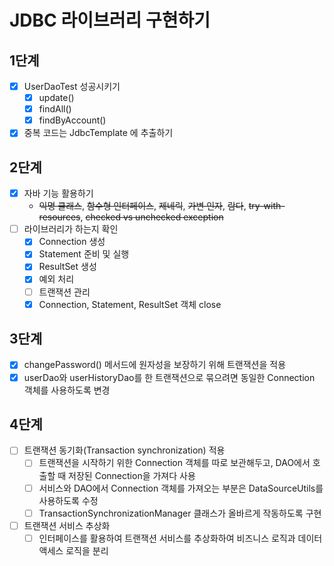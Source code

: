 # JDBC 라이브러리 구현하기

## 1단계

- [x] UserDaoTest 성공시키기
    - [x] update()
    - [x] findAll()
    - [x] findByAccount()
- [x] 중복 코드는 JdbcTemplate 에 추출하기

## 2단계

- [x] 자바 기능 활용하기
    - ~~익명 클래스~~, ~~함수형 인터페이스~~, ~~제네릭~~, ~~가변 인자~~, ~~람다~~, ~~try-with-resources~~, ~~checked vs unchecked exception~~
- [ ] 라이브러리가 하는지 확인
    - [x] Connection 생성
    - [x] Statement 준비 및 실행
    - [x] ResultSet 생성
    - [x] 예외 처리
    - [ ] 트랜잭션 관리
    - [x] Connection, Statement, ResultSet 객체 close

## 3단계
- [x] changePassword() 메서드에 원자성을 보장하기 위해 트랜잭션을 적용
- [x] userDao와 userHistoryDao를 한 트랜잭션으로 묶으려면 동일한 Connection 객체를 사용하도록 변경

## 4단계
- [ ] 트랜잭션 동기화(Transaction synchronization) 적용
  - [ ] 트랜잭션을 시작하기 위한 Connection 객체를 따로 보관해두고, DAO에서 호출할 때 저장된 Connection을 가져다 사용
  - [ ] 서비스와 DAO에서 Connection 객체를 가져오는 부분은 DataSourceUtils를 사용하도록 수정
  - [ ] TransactionSynchronizationManager 클래스가 올바르게 작동하도록 구현
- [ ] 트랜잭션 서비스 추상화
  - [ ] 인터페이스를 활용하여 트랜잭션 서비스를 추상화하여 비즈니스 로직과 데이터 액세스 로직을 분리
